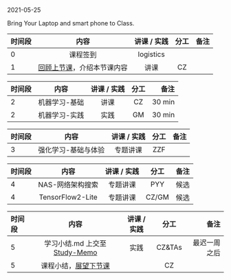2021-05-25

Bring Your Laptop and smart phone  to Class. 

| 时间段 |  内容    | 讲课 / 实践     |  分工  |  备注       |
| :---   |   :----:    |   :----:    |    :----:    | ---: |
|   0    |  课程签到     |  logistics   |          |        |
|   1    |  [回顾上节课](../WW13/WW13-Plan.md)，介绍本节课内容     |  讲课    |     CZ     |       |


| 时间段 |          内容        | 讲课 / 实践 | 分工  | 备注 |
| :----- | :-------------------: | :------: | :---: | ---: |
|    2   |     机器学习-基础      |   讲课    |    CZ      |  30 min      |
|    2   |     机器学习-实践      |   实践    |    GM      |  30 min      |

| 时间段  |          内容        | 讲课 / 实践 | 分工  | 备注 |
| :----- | :-------------------: | :------: | :---: | ---: |
|    3   |     强化学习-基础与体验      |   专题讲课     |    ZZF      |        |

| 时间段  |          内容        | 讲课 / 实践 | 分工  | 备注 |
| :----- | :-------------------: | :------: | :---: | ---: |
|    4   |     NAS-网络架构搜索      |   专题讲课     |    PYY       |    候选    |
|    4   |     TensorFlow2-Lite     |   专题讲课     |    CZ/GM       |    候选    |


|时间段  |  内容    |  讲课 / 实践     |  分工  |  备注       |
| :---   |   :----:    |   :----:    |    :----:    | ---: |
|   5    | 学习小结.md 上交至[Study-Memo](../../Study-Memo)   |  实践    |     CZ&TAs     |   最迟一周之后     |
|   5    | 课程小结，[展望下节课](../WW15/WW15-Plan.md)    |     |  CZ   |       |
